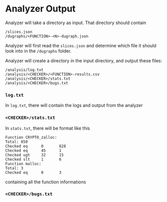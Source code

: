 # Analyzer Output

Analyzer will take a directory as input. That directory should contain

```
/slices.json
/dugraphs/<FUNCTION>-<N>-dugraph.json
```

Analyzer will first read the `slices.json` and determine which file it should look into
in the `/dugraphs` folder.

Analyzer will create a directory in the input directory, and output these files:

```
/analysis/log.txt
/analysis/<CHECKER>/<FUNCTION>-results.csv
/analysis/<CHECKER>/stats.txt
/analysis/<CHECKER>/bugs.txt
```

### `log.txt`

In `log.txt`, there will contain the logs and output from the analyzer

### `<CHECKER>/stats.txt`

In `stats.txt`, there will be format like this

```
Function CRYPTO_zalloc:
Total: 850
Checked eq      0       828
Checked eq      45      1
Checked ugt     32      15
Checked slt     1       6
Function malloc:
Total: 3
Checked eq      0       3
```

containing all the function informations

### `<CHECKER>/bugs.txt`
